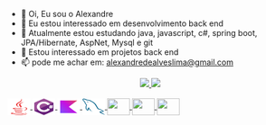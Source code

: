 - 👋 Oi, Eu sou o Alexandre
- 👀 Eu estou interessado em desenvolvimento back end
- 🌱 Atualmente estou estudando java, javascript, c#, spring boot, JPA/Hibernate, AspNet, Mysql e git 
- 💞️ Estou interessado em projetos back end
- 📫 pode me achar em: alexandredealveslima@gmail.com

<!---
dealveslima37/dealveslima37 is a ✨ special ✨ repository because its `README.md` (this file) appears on your GitHub profile.
You can click the Preview link to take a look at your changes.
--->
<div align="center">
  <a href="https://github.com/dealveslima37">
  <img height="180em" src="https://github-readme-stats.vercel.app/api?username=barbosa57lima&show_icons=true&theme=dracula&include_all_commits=true&count_private=true"/>
  <img height="180em" src="https://github-readme-stats.vercel.app/api/top-langs/?username=barbosa57lima&layout=compact&langs_count=7&theme=dracula"/>
</div>

<div style="display: inline_block"><br>
  <img align="center" alt="" height="30" width="40" src="https://raw.githubusercontent.com/devicons/devicon/master/icons/java/java-plain.svg">
  <img align="center" alt="" height="30" width="40" src="https://raw.githubusercontent.com/devicons/devicon/master/icons/csharp/csharp-original.svg">
  <img align="center" alt="" height="30" width="40" src="https://raw.githubusercontent.com/devicons/devicon/master/icons/kotlin/kotlin-original.svg">
  <img align="center" alt="" height="30" width="40" src="https://raw.githubusercontent.com/devicons/devicon/master/icons/mysql/mysql-plain.svg">
  <img align="center" alt="" height="30" width="40" src="https://cdn.jsdelivr.net/gh/devicons/devicon/icons/spring/spring-original.svg">
  <img align="center" alt="" height="30" width="40" src="https://cdn.jsdelivr.net/gh/devicons/devicon/icons/git/git-original.svg">
  <img align="center" alt="" height="30" width="40" src="https://cdn.jsdelivr.net/gh/devicons/devicon/icons/docker/docker-original.svg">
</div><br>

